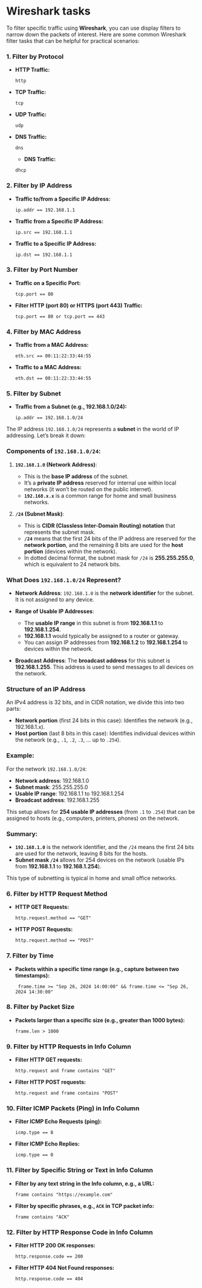 # Wireshark tasks

To filter specific traffic using **Wireshark**, you can use display filters to narrow down the packets of interest. Here are some common Wireshark filter tasks that can be helpful for practical scenarios:

### 1. **Filter by Protocol**
   - **HTTP Traffic:**  
     ```plaintext
     http
     ```
   - **TCP Traffic:**  
     ```plaintext
     tcp
     ```
   - **UDP Traffic:**  
     ```plaintext
     udp
     ```
   - **DNS Traffic:**  
     ```plaintext
     dns
     ```

        - **DNS Traffic:**  
     ```plaintext
     dhcp
     ```

### 2. **Filter by IP Address**
   - **Traffic to/from a Specific IP Address:**  
     ```plaintext
     ip.addr == 192.168.1.1
     ```
   - **Traffic from a Specific IP Address:**  
     ```plaintext
     ip.src == 192.168.1.1
     ```
   - **Traffic to a Specific IP Address:**  
     ```plaintext
     ip.dst == 192.168.1.1
     ```

### 3. **Filter by Port Number**
   - **Traffic on a Specific Port:**  
     ```plaintext
     tcp.port == 80
     ```
   - **Filter HTTP (port 80) or HTTPS (port 443) Traffic:**  
     ```plaintext
     tcp.port == 80 or tcp.port == 443
     ```

### 4. **Filter by MAC Address**
   - **Traffic from a MAC Address:**  
     ```plaintext
     eth.src == 00:11:22:33:44:55
     ```
   - **Traffic to a MAC Address:**  
     ```plaintext
     eth.dst == 00:11:22:33:44:55
     ```

### 5. **Filter by Subnet**
   - **Traffic from a Subnet (e.g., 192.168.1.0/24):**  
     ```plaintext
     ip.addr == 192.168.1.0/24
     ```

The IP address `192.168.1.0/24` represents a **subnet** in the world of IP addressing. Let’s break it down:

### Components of `192.168.1.0/24`:

1. **`192.168.1.0` (Network Address)**:
   - This is the **base IP address** of the subnet.
   - It’s a **private IP address** reserved for internal use within local networks (it won’t be routed on the public internet).
   - **`192.168.x.x`** is a common range for home and small business networks.

2. **`/24` (Subnet Mask)**:
   - This is **CIDR (Classless Inter-Domain Routing) notation** that represents the subnet mask.
   - **`/24`** means that the first 24 bits of the IP address are reserved for the **network portion**, and the remaining 8 bits are used for the **host portion** (devices within the network).
   - In dotted decimal format, the subnet mask for `/24` is **255.255.255.0**, which is equivalent to 24 network bits.

### What Does `192.168.1.0/24` Represent?

- **Network Address**: `192.168.1.0` is the **network identifier** for the subnet. It is not assigned to any device.
  
- **Range of Usable IP Addresses**:
   - The **usable IP range** in this subnet is from **192.168.1.1** to **192.168.1.254**.
   - **192.168.1.1** would typically be assigned to a router or gateway.
   - You can assign IP addresses from **192.168.1.2** to **192.168.1.254** to devices within the network.
   
- **Broadcast Address**: The **broadcast address** for this subnet is **192.168.1.255**. This address is used to send messages to all devices on the network.

### Structure of an IP Address

An IPv4 address is 32 bits, and in CIDR notation, we divide this into two parts:
   - **Network portion** (first 24 bits in this case): Identifies the network (e.g., 192.168.1.x).
   - **Host portion** (last 8 bits in this case): Identifies individual devices within the network (e.g., `.1`, `.2`, `.3`, ... up to `.254`).

### Example:
For the network `192.168.1.0/24`:
- **Network address**: 192.168.1.0
- **Subnet mask**: 255.255.255.0
- **Usable IP range**: 192.168.1.1 to 192.168.1.254
- **Broadcast address**: 192.168.1.255

This setup allows for **254 usable IP addresses** (from `.1` to `.254`) that can be assigned to hosts (e.g., computers, printers, phones) on the network.

### Summary:

- **`192.168.1.0`** is the network identifier, and the `/24` means the first 24 bits are used for the network, leaving 8 bits for the hosts.
- **Subnet mask `/24`** allows for 254 devices on the network (usable IPs from **192.168.1.1** to **192.168.1.254**).

This type of subnetting is typical in home and small office networks.

### 6. **Filter by HTTP Request Method**
   - **HTTP GET Requests:**  
     ```plaintext
     http.request.method == "GET"
     ```
   - **HTTP POST Requests:**  
     ```plaintext
     http.request.method == "POST"
     ```

### 7. **Filter by Time**
   - **Packets within a specific time range (e.g., capture between two timestamps):**  
     ```plaintext
      frame.time >= "Sep 26, 2024 14:00:00" && frame.time <= "Sep 26, 2024 14:30:00"
     ```

### 8. **Filter by Packet Size**
   - **Packets larger than a specific size (e.g., greater than 1000 bytes):**  
     ```plaintext
     frame.len > 1000
     ```

### 9. **Filter by HTTP Requests in Info Column**
   - **Filter HTTP GET requests:**
     ```plaintext
     http.request and frame contains "GET"
     ```
   - **Filter HTTP POST requests:**
     ```plaintext
     http.request and frame contains "POST"
     ```

### 10. **Filter ICMP Packets (Ping) in Info Column**
   - **Filter ICMP Echo Requests (ping):**
     ```plaintext
     icmp.type == 8
     ```
   - **Filter ICMP Echo Replies:**
     ```plaintext
     icmp.type == 0
     ```


### 11. **Filter by Specific String or Text in Info Column**
   - **Filter by any text string in the Info column, e.g., a URL:**
     ```plaintext
     frame contains "https://example.com"
     ```
   - **Filter by specific phrases, e.g., `ACK` in TCP packet info:**
     ```plaintext
     frame contains "ACK"
     ```

### 12. **Filter by HTTP Response Code in Info Column**
   - **Filter HTTP 200 OK responses:**
     ```plaintext
     http.response.code == 200
     ```
   - **Filter HTTP 404 Not Found responses:**
     ```plaintext
     http.response.code == 404 
     ```
